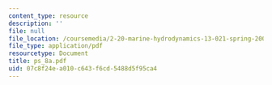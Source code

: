 ```yaml
---
content_type: resource
description: ''
file: null
file_location: /coursemedia/2-20-marine-hydrodynamics-13-021-spring-2005/07c8f24ea010c643f6cd5488d5f95ca4_ps_8a.pdf
file_type: application/pdf
resourcetype: Document
title: ps_8a.pdf
uid: 07c8f24e-a010-c643-f6cd-5488d5f95ca4
---
```

